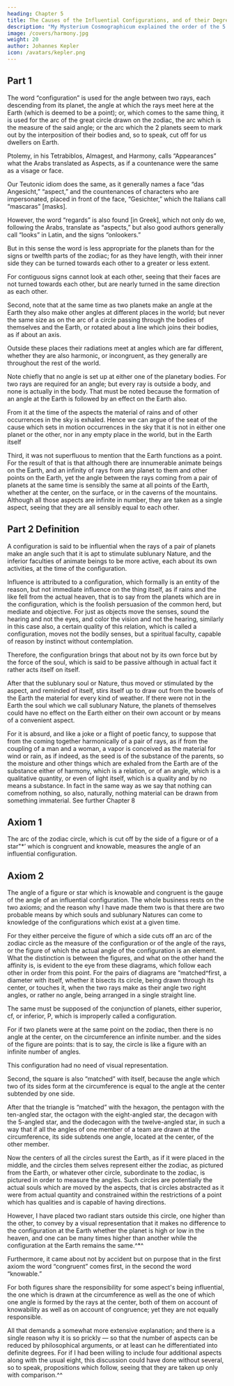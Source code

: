 ```yaml
---
heading: Chapter 5
title: The Causes of the Influential Configurations, and of their Degrees in Number and Order
description: "My Mysterium Cosmographicum explained the order of the 5 solids in the world"
image: /covers/harmony.jpg
weight: 20
author: Johannes Kepler
icon: /avatars/kepler.png
---
```




## Part 1

<!-- Definition  -->

The word “configuration” is used for the angle between two rays, each descending from its planet, the angle at which the rays meet here at the Earth (which is deemed to be a point); or, which comes to the same thing, it is used for the arc of the great circle drawn on the zodiac, the arc which is the measure of the said angle; or the arc which the 2 planets seem to mark out by the interposition of their bodies and, so to speak, cut off for us dwellers on Earth.

Ptolemy, in his Tetrabiblos, Almagest, and Harmony, calls “Appearances” what the Arabs translated as Aspects, as if a countenance were the same as a visage or face.

Our Teutonic idiom does the same, as it generally names a face “das Angesicht,” “aspect,” and the countenances of characters who are impersonated, placed in front of the face, “Gesichter,” which the Italians call “mascaras” [masks]. 

However, the word “regards” is also found [in Greek], which not only do we, following the Arabs, translate as “aspects,” but also good authors generally call “looks” in Latin, and the signs “onlookers.”

But in this sense the word is less appropriate for the planets than for the signs or twelfth parts of the zodiac; for as they have length, with their inner side they can be turned towards each other to a greater or less extent.

For contiguous signs cannot look at each other, seeing that their faces are not turned towards each other, but are nearly turned in the same direction as each other.

Second, note that at the same time as two planets make an angle at the Earth they also make other angles at different places in the world; but never the same size as on the arc of a circle passing through the bodies of themselves and the Earth, or rotated about a line which joins their bodies, as if about an axis.

Outside these places their radiations meet at angles which are far different, whether they are also harmonic, or incongruent, as they generally are throughout the rest of the world.

Note chiefly that no angle is set up at either one of the planetary bodies. For two rays are required for an angle; but every ray is outside a body, and none is actually in the body. That must be noted because the formation of an angle at the Earth is followed by an effect on the Earth also. 

From it at the time of the aspects the material of rains and of other occurrences in the sky is exhaled. Hence we can argue of the seat of the cause which sets in motion occurrences in the sky that it is not in either one planet or the other, nor in any empty place in the world, but in the Earth itself

Third, it was not superfluous to mention that the Earth functions as a point. For the result of that is that although there are innumerable animate beings on the Earth, and an infinity of rays from any planet to them and other
points on the Earth, yet the angle between the rays coming from a pair of planets
at the same time is sensibly the same at all points of the Earth, whether at
the center, on the surface, or in the caverns of the mountains. Although all those
aspects are infinite in number, they are taken as a single aspect, seeing that
they are all sensibly equal to each other.


## Part 2 Definition

A configuration is said to be influential when the rays of a pair of planets make an angle such that it is apt to stimulate sublunary Nature, and the inferior faculties of animate beings to be more active, each about its own activities, at the time of the configuration. 

Influence is attributed to a configuration, which formally is an entity of the reason, but not immediate influence on the thing itself, as if rains and the like fell from the actual heaven, that is to say from the planets which are in the configuration, which is the foolish persuasion of the common herd, but mediate and objective. For just as objects move the senses, sound the hearing and not the eyes, and color the vision and not the hearing, similarly in this case also, a certain quality of this relation, which is called a configuration, moves not the bodily senses, but a spiritual faculty, capable of reason by instinct without contemplation.

Therefore, the configuration brings that about not by its own force but by the force of the soul, which is said to be passive although in actual fact it rather acts itself on itself. 

After that the sublunary soul or Nature, thus moved or stimulated by the aspect, and reminded of itself, stirs itself up to draw out from the bowels of the Earth the material for every kind of weather. If there were not in the Earth the soul which we call sublunary Nature, the planets of themselves could have no effect on the Earth either on their own account or by means of a convenient aspect. 

For it is absurd, and like a joke or a flight of poetic fancy, to suppose that from the coming together harmonically of a pair of rays, as if from the coupling of a man and a woman, a vapor is conceived as the material for wind or rain, as if indeed, as the seed is of the substance of the parents, so the moisture and other things which are exhaled from the Earth are of the substance either of harmony, which is a relation, or of an angle, which is a qualitative quantity, or even of light itself, which is a quality and  by no means a substance. In fact in the same way as we say that nothing can
comefrom nothing, so also, naturally, nothing material can be drawn from something immaterial. See further Chapter 8


## Axiom 1 

The arc of the zodiac circle, which is cut off by the side of a figure or of a star"*’ which is congruent and knowable, measures the angle of an influential configuration.


## Axiom 2

The angle of a figure or star which is knowable and congruent is the gauge of the angle of an influential configuration.
The whole business rests on the two axioms; and the reason why I have made them two is that there are two probable means by which souls and sublunary Natures can come to knowledge of the configurations which exist at a given time.

For they either perceive the figure of which a side cuts off an arc of the zodiac circle as the measure of the configuration or of the angle of the rays, or the figure of which the actual angle of the configuration is an element. What the distinction is between the figures, and what on the other hand the affinity is, is evident to the eye from these diagrams, which follow each other in order from this point. For the pairs of diagrams are “matched^first, a diameter with itself, whether it bisects its circle, being drawn through its center, or touches it, when the two rays make as their angle two right angles, or rather no angle, being arranged in a single straight line.

The same must be supposed of the conjunction of planets, either superior, cf, or inferior, P, which is improperly called
a configuration.

For if two planets were at the same point on the zodiac, then there is no angle at the center, on the circumference an infinite number. and the sides of the figure are points: that is to say, the circle is like a figure
with an infinite number of angles. 

This configuration had no need of visual representation.

Second, the square is also “matched” with itself, because the angle which two of its sides form at
the circumference is equal to the angle at the center subtended by one side.

After that the triangle is “matched” with the hexagon, the pentagon with the ten-angled star, the octagon with the eight-angled star, the decagon with the 5-angled star, and the dodecagon with the twelve-angled star, in
such a way that if all the angles of one member of a team are drawn at the circumference, its side subtends one angle, located at the center, of the other member.

Now the centers of all the circles surest the Earth, as if it were placed in the middle, and the circles them selves represent either the zodiac, as pictured from the Earth, or whatever other circle, subordinate to the zodiac, is pictured in order to measure the angles. Such circles are potentially the actual souls which are moved by the aspects, that is circles abstracted as it were from actual quantity and constrained within the restrictions of a point which has qualities and is capable of having directions. 

However, I have placed two radiant stars outside this circle, one higher than the other, to convey by a visual representation that it makes no difference to the configuration at the Earth whether the planet is high or low in the heaven, and one can be many times higher than another while the configuration at the Earth remains the same.^*^


Furthermore, it came about not by accident but on purpose that in the first axiom the word “congruent” comes first, in the second the word “knowable.” 

For both figures share the responsibility for some aspect's being influential, the one which is drawn at the circumference as well as the one of which one angle is formed by the rays at the center, both of them on account of knowability as well
as on account of congruence; yet they are not equally responsible. 

All that demands a somewhat more extensive explanation; and there is a single reason why it is so prickly — so that the number of aspects can be reduced by philosophical arguments, or at least can he differentiated into definite degrees. For if I had been willing to include four additional aspects along with the usual eight, this discussion could have done without several, so to speak, propositions which follow, seeing that they are taken up only with comparison.^^


